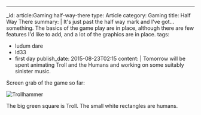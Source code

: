 ---
_id: article:Gaming:half-way-there
type: Article
category: Gaming
title: Half Way There
summary: |
  It's just past the half way mark and I've got... something. The basics of the game play are in place, although there are few features I'd like to add, and a lot of the graphics are in place.
tags: 
  - ludum dare
  - ld33
  - first day
publish_date: 2015-08-23T02:15
content: |
  Tomorrow will be spent animating Troll and the Humans and working on some suitably sinister music.

  Screen grab of the game so far:

  ![Trollhammer](/img/ld33-screengrab-day1.png)

  The big green square is Troll. The small white rectangles are humans.
